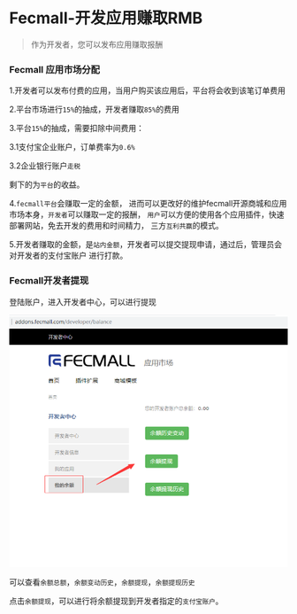 Fecmall-开发应用赚取RMB
=============

> 作为开发者，您可以发布应用赚取报酬

### Fecmall 应用市场分配

1.开发者可以发布付费的应用，当用户购买该应用后，平台将会收到该笔订单费用

2.平台市场进行`15%`的抽成，开发者赚取`85%`的费用

3.平台`15%`的抽成，需要扣除中间费用：

3.1支付宝企业账户，订单费率为`0.6%`

3.2企业银行账户`走税`

剩下的为`平台`的收益。

4.`fecmall平台`会赚取一定的金额，
进而可以更改好的维护fecmall开源商城和应用市场本身，`开发者`可以赚取一定的报酬，
`用户`可以方便的使用各个应用插件，快速部署网站，免去开发的费用和时间精力，
三方`互利共赢`的模式。

5.开发者赚取的金额，是`站内金额`，开发者可以提交提现申请，通过后，管理员会对开发者的支付宝账户
进行打款。


### Fecmall开发者提现


登陆账户，进入开发者中心，可以进行提现

![](images/aa12.png)

可以查看`余额总额`，`余额变动历史`，`余额提现`，`余额提现历史`

点击`余额提现`，可以进行将余额提现到开发者指定的`支付宝账户`。



































